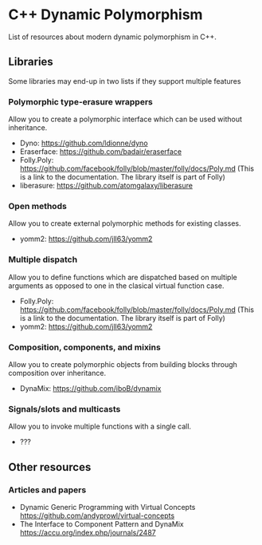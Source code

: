 # C++ Dynamic Polymorphism

List of resources about modern dynamic polymorphism in C++. 

## Libraries

Some libraries may end-up in two lists if they support multiple features

### Polymorphic type-erasure wrappers

Allow you to create a polymorphic interface which can be used without inheritance.

* Dyno: https://github.com/ldionne/dyno
* Eraserface: https://github.com/badair/eraserface
* Folly.Poly: https://github.com/facebook/folly/blob/master/folly/docs/Poly.md (This is a link to the documentation. The library itself is part of Folly)
* liberasure: https://github.com/atomgalaxy/liberasure

### Open methods

Allow you to create external polymorphic methods for existing classes.

* yomm2: https://github.com/jll63/yomm2

### Multiple dispatch

Allow you to define functions which are dispatched based on multiple arguments as opposed to one in the clasical virtual function case.

* Folly.Poly: https://github.com/facebook/folly/blob/master/folly/docs/Poly.md (This is a link to the documentation. The library itself is part of Folly)
* yomm2: https://github.com/jll63/yomm2

### Composition, components, and mixins

Allow you to create polymorphic objects from building blocks through composition over inheritance.

* DynaMix: https://github.com/iboB/dynamix

### Signals/slots and multicasts

Allow you to invoke multiple functions with a single call.

* ???

## Other resources

### Articles and papers

* Dynamic Generic Programming with Virtual Concepts
https://github.com/andyprowl/virtual-concepts
* The Interface to Component Pattern and DynaMix
 https://accu.org/index.php/journals/2487 